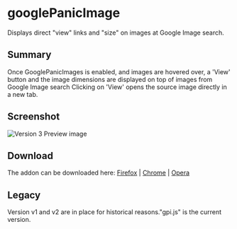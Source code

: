 # googlePanicImage
Displays direct "view" links and "size" on images at Google Image search.

## Summary
Once GooglePanicImages is enabled, and images are hovered over, a 'View' button and the image dimensions are displayed on top of images from Google Image search
Clicking on 'View' opens the source image directly in a new tab.

## Screenshot
![Version 3 Preview image](https://github.com/user-attachments/assets/0caf4c77-f0ef-4f14-accc-bb60dc8ebcd9)

## Download
The addon can be downloaded here: [Firefox](https://addons.mozilla.org/en-US/firefox/addon/googlepanicimages/) | [Chrome](https://chrome.google.com/webstore/detail/googlepanicimages/ofnokbendbpfgbomaepcomeciblhphip) | [Opera](https://addons.opera.com/en/extensions/details/googlepanicimages/)

## Legacy
Version v1 and v2 are in place for historical reasons."gpi.js" is the current version.
